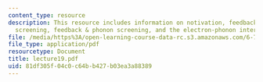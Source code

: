 ```yaml
---
content_type: resource
description: This resource includes information on notivation, feedback & electron
  screening, feedback & phonon screening, and the electron-phonon interaction.
file: /media/https%3A/open-learning-course-data-rc.s3.amazonaws.com/6-763-applied-superconductivity-fall-2005/81df305f04c0c64bb427b03ea3a88389_lecture19.pdf
file_type: application/pdf
resourcetype: Document
title: lecture19.pdf
uid: 81df305f-04c0-c64b-b427-b03ea3a88389
---
```

